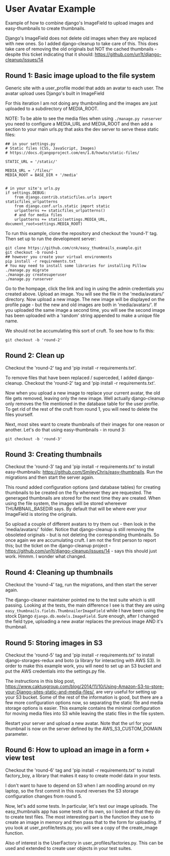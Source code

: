 # User Avatar Example

Example of how to combine django's ImageField to upload images and
easy-thumbnails to create thumbnails.

Django's ImageField does not delete old images when they are replaced
with new ones. So I added django-cleanup to take care of this. This
does take care of removing the old originals but NOT the cached
thumbnails - despite this ticket indicating that it should:
https://github.com/un1t/django-cleanup/issues/14

## Round 1: Basic image upload to the file system

Generic site with a user_profile model that adds an avatar to each
user. The avatar upload uses Django's built in ImageField

For this iteration I am not doing any thumbnailing and the images are
just uploaded to a subdirectory of MEDIA_ROOT.

NOTE: To be able to see the media files when using `./manage.py
runserver` you need to configure a MEDIA_URL and MEDIA_ROOT and then
add a section to your main urls.py that asks the dev server to serve
these static files:

    ## in your settings.py
    # Static files (CSS, JavaScript, Images)
    # https://docs.djangoproject.com/en/1.8/howto/static-files/

    STATIC_URL = '/static/'

    MEDIA_URL = '/files/'
    MEDIA_ROOT = BASE_DIR + '/media'


    # in your site's urls.py
    if settings.DEBUG:
        from django.contrib.staticfiles.urls import staticfiles_urlpatterns
        from django.conf.urls.static import static
        urlpatterns += staticfiles_urlpatterns()
        # and for media files
        urlpatterns += static(settings.MEDIA_URL, document_root=settings.MEDIA_ROOT)

To run this example, clone the repository and checkout the 'round-1'
tag. Then set up to run the development server:

    git clone https://github.com/cnk/easy_thumbnails_example.git
    git checkout -b round-1
    ## however you create your virtual environments
    pip install -r requirements.txt
    # You may need to install some libraries for installing Pillow
    ./manage.py migrate
    ./manage.py createsuperuser
    ./manage.py runserver

Go to the hompage, click the link and log in using the admin
credentials you created above. Upload an image. You will see the file
in the 'media/avatars/' directory. Now upload a new image. The new
image will be displayed on the profile page - but the new and old
images are both in 'media/avatars/'. If you uploaded the same image a
second time, you will see the second image has been uploaded with a
'random' string appended to make a unique file name.

We should not be accumulating this sort of cruft. To see how to fix this:

    git checkout -b 'round-2'



## Round 2: Clean up

Checkout the 'round-2' tag and 'pip install -r requirements.txt'.

To remove files that have been replaced / superceded, I added
django-cleanup. Checkout the 'round-2' tag and 'pip install -r
requirements.txt'.

Now when you upload a new image to replace your current avatar, the
old file gets removed, leaving only the new image. Well actually
django-cleanup only removes the file mentioned in the database table
for the user profile. To get rid of the rest of the cruft from round
1, you will need to delete the files yourself.

Next, most sites want to create thumbnails of their images for one
reason or another. Let's do that using easy-thumbnails - in round 3:

    git checkout -b 'round-3'



## Round 3: Creating thumbnails

Checkout the 'round-3' tag and 'pip install -r requirements.txt' to
install easy-thumbnails:
https://github.com/SmileyChris/easy-thumbnails. Run the migrations and
then start the server again.

This round added configuration options (and database tables) for
creating thumbnails to be created on the fly whenever they are
requested. The generaged thumbnails are stored for the next time they
are created. When using the file system, the images will be stored
whereever THUMBNAIL_BASEDIR says. By default that will be where ever
your ImageField is storing the originals.

So upload a couple of different avatars to try them out - then look in
the 'media/avatars/' folder. Notice that django-cleanup is still
removing the obsoleted originals - but is not deleting the
corresponding thumbnails. So once again we are accumulating cruft. I
am not the first person to report this; but the ticket on the
django-cleanup project -
https://github.com/un1t/django-cleanup/issues/14 - says this should
just work. Hmmm. I wonder what changed.




## Round 4: Cleaning up thumbnails

Checkout the 'round-4' tag, run the migrations, and then start the
server again.

The django-cleaner maintainer pointed me to the test suite which is
still passing. Looking at the tests, the main difference I see is that
they are using `easy_thumbnails.fields.ThumbnailerImageField` while I
have been using the stock Django `django.db.models.ImageField`. Sure
enough, after I changed the field type, uploading a new avatar
replaces the previous image AND it's thumbnail.




## Round 5: Storing images in S3

Checkout the 'round-5' tag and 'pip install -r requirements.txt' to
install django-storages-redux and boto (a library for interacting with
AWS S3). In order to make this example work, you will need to set up
an S3 bucket and put the AWS credentials into the settings.py file.

The instructions in this blog post,
https://www.caktusgroup.com/blog/2014/11/10/Using-Amazon-S3-to-store-your-Django-sites-static-and-media-files/,
are very useful for setting up your S3 bucket. Some of the rest of the
information is good, but there are a few more configuration options
now, so separating the static file and media storage options is
easier.  This example contains the minimal configuration for moving
media files into S3 while leaving the static files in the file system.

Restart your server and upload a new avatar. Note that the url for
your thumbnail is now on the server defined by the
AWS_S3_CUSTOM_DOMAIN parameter.




## Round 6: How to upload an image in a form + view test

Checkout the 'round-6' tag and 'pip install -r requirements.txt' to
install factory_boy, a library that makes it easy to create model data
in your tests.

I don't want to have to depend on S3 when I am noodling around on my
laptop, so the first commit in this round reverses the S3 storage
configuration changes from round 5.

Now, let's add some tests. In particular, let's test our image
uploads. The easy_thumbnails app has some tests of its own, so I
looked at that they do to create test files. The most interesting part
is the function they use to create an image in memory and then pass
that to the form for uploading. If you look at user_profile/tests.py,
you will see a copy of the create_image function.

Also of interest is the UserFactory in
user_profiles/factories.py. This can be used and extended to create
user objects in your test suites.

